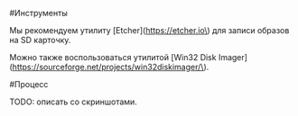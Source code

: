 \#Инструменты



Мы рекомендуем утилиту \[Etcher\]\(https://etcher.io\) для записи образов на SD карточку.

Можно также воспользоваться утилитой \[Win32 Disk Imager\]\(https://sourceforge.net/projects/win32diskimager/\).



\#Процесс



TODO: описать со скриншотами.


